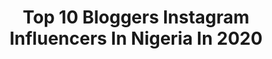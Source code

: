 ---
title: Top 10 Bloggers Instagram Influencers In Nigeria In 2020
description: >-
  Find top bloggers Instagram influencers in Nigeria in 2020. Most popular hashtags: #dontrushchallenge #beautyblog #redlipstick #naturalmakeup.
platform: Instagram
profiles:
  - username: "thewhitemelanin"
    fullname: >-
      Sanchan
    location: "Nigeria"
    followers: 31557
    engagement: 1260
    commentsToLikes: 0.062410
    id: ck5hdnqz3oezp0i11osjbukbz
    verified: false
    hashtags: "#exploremore, #placestovisitinibadan, #stayathomechallenge, #explorepage"
  - username: "thattemii"
    fullname: >-
      Temilade | Lifestyle
    location: "Nigeria"
    followers: 9520
    engagement: 901
    commentsToLikes: 0.076052
    id: ckap8p0pkpbky0i78gyvouxtn
    verified: false
    hashtags: ""
  - username: "istina.manners"
    fullname: >-
      K R I S T I N A
    location: "Nigeria"
    followers: 3504
    engagement: 4698
    commentsToLikes: 0.036739
    id: ckaowjffe96u20i78rgwos8k5
    verified: false
    hashtags: "#highpuff, #couplegoals, #liquideyeliner, #fotografia"
  - username: "abdoulfatah_omar"
    fullname: >-
      ABDULFATAH UMAR SULEIMAN 🔵
    location: "Nigeria"
    followers: 30474
    engagement: 334
    commentsToLikes: 0.042334
    id: ck9wfdc3nod010j783b62coyq
    verified: false
    hashtags: "#teamemoney, #eid, #eidmubarak, #day30"
  - username: "bureyy"
    fullname: >-
      Benita Urey Official
    location: "Nigeria"
    followers: 41556
    engagement: 339
    commentsToLikes: 0.046307
    id: ck5cd56zmik5v0i11exqrm60d
    verified: false
    hashtags: "#grateful, #22, #whasomuek, #coronavirusout"
  - username: "immar__"
    fullname: >-
      Emmanuel Wogu
    location: "Nigeria"
    followers: 5238
    engagement: 665
    commentsToLikes: 0.049566
    id: ck5c4q83o1v7m0i11o4pz6csa
    verified: false
    hashtags: "#dettydecember, #dvefilms, #headtotoebydavidwej, #2020"
  - username: "fromcurveswithlove"
    fullname: >-
      Anita Mogere
    location: "Nigeria"
    followers: 22908
    engagement: 336
    commentsToLikes: 0.025662
    id: ck5zs61aoxw9j0i14965qf1v9
    verified: false
    hashtags: "#eachforequal, #dontrushchallenge, #yesbana, #tbt"
  - username: "diaryofakitchenlover"
    fullname: >-
      Tolani | Can | Cook
    location: "Nigeria"
    followers: 175756
    engagement: 244
    commentsToLikes: 0.061745
    id: ck6u7zfb1ojwn0j71n5dcn904
    verified: false
    hashtags: "#ricenoodles, #moimoirecipe, #yamandbeans, #beansporridge"
  - username: "ebrightking"
    fullname: >-
      Raji Ibrahim Babatunde
    location: "Nigeria"
    followers: 109917
    engagement: 484
    commentsToLikes: 0.138368
    id: ckap7vpyklrqt0i78i5tcj60s
    verified: false
    hashtags: "#sonofthelight, #zik, #zip, #tohellwithyahoo"
  - username: "darkskinnedmakeupdaily"
    fullname: >-
      DSMD
    location: "Nigeria"
    followers: 40477
    engagement: 154
    commentsToLikes: 0.034339
    id: ck0tzjc2dqhla0i19q5cduope
    verified: false
    hashtags: "#skincarejunkie, #skincareblogger, #lclippops, #drugstorebeauty"
---